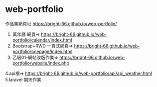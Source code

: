 # web-portfolio
作品集網頁址 https://bright-66.github.io/web-portfolio/

1. 萬年曆 網頁=> 
 https://bright-66.github.io/web-portfolio/calendar/index.html
2. Bootstrap+RWD 一頁式網頁=>
 https://bright-66.github.io/web-portfolio/onepage/index.html
3. 乙級01-網站改版作業=>
 https://bright-66.github.io/web-portfolio/website/index.php

4.api檔=>
 https://bright-66.github.io/web-portfolio/api/api_weather.html
5.laravel 期末作業
